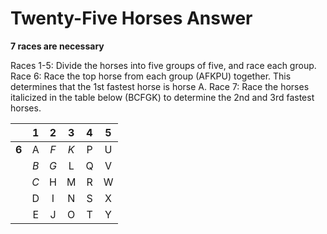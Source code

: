 # Twenty-Five Horses Answer

**7 races are necessary**

Races 1-5: Divide the horses into five groups of five, and race each group.
Race 6: Race the top horse from each group (AFKPU) together. This determines 
that the 1st fastest horse is horse A.
Race 7: Race the horses italicized in the table below (BCFGK) to determine the 
2nd and 3rd fastest horses.

|     | 1 | 2 | 3 | 4 | 5 |
|:---:|:-:|:-:|:-:|:-:|:-:|
|**6**| A |*F*|*K*| P | U |
|     |*B*|*G*| L | Q | V |
|     |*C*| H | M | R | W |
|     | D | I | N | S | X |
|     | E | J | O | T | Y |

